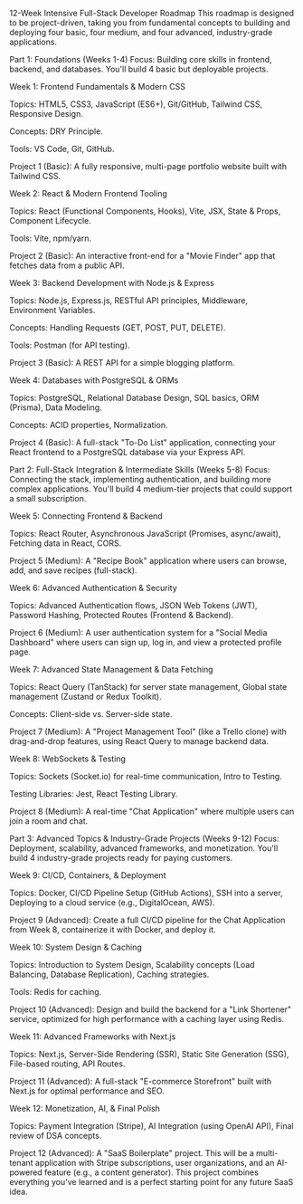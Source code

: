 12-Week Intensive Full-Stack Developer Roadmap
This roadmap is designed to be project-driven, taking you from fundamental concepts to building and deploying four basic, four medium, and four advanced, industry-grade applications.

Part 1: Foundations (Weeks 1-4)
Focus: Building core skills in frontend, backend, and databases. You'll build 4 basic but deployable projects.

Week 1: Frontend Fundamentals & Modern CSS

Topics: HTML5, CSS3, JavaScript (ES6+), Git/GitHub, Tailwind CSS, Responsive Design.

Concepts: DRY Principle.

Tools: VS Code, Git, GitHub.

Project 1 (Basic): A fully responsive, multi-page portfolio website built with Tailwind CSS.

Week 2: React & Modern Frontend Tooling

Topics: React (Functional Components, Hooks), Vite, JSX, State & Props, Component Lifecycle.

Tools: Vite, npm/yarn.

Project 2 (Basic): An interactive front-end for a "Movie Finder" app that fetches data from a public API.

Week 3: Backend Development with Node.js & Express

Topics: Node.js, Express.js, RESTful API principles, Middleware, Environment Variables.

Concepts: Handling Requests (GET, POST, PUT, DELETE).

Tools: Postman (for API testing).

Project 3 (Basic): A REST API for a simple blogging platform.

Week 4: Databases with PostgreSQL & ORMs

Topics: PostgreSQL, Relational Database Design, SQL basics, ORM (Prisma), Data Modeling.

Concepts: ACID properties, Normalization.

Project 4 (Basic): A full-stack "To-Do List" application, connecting your React frontend to a PostgreSQL database via your Express API.

Part 2: Full-Stack Integration & Intermediate Skills (Weeks 5-8)
Focus: Connecting the stack, implementing authentication, and building more complex applications. You'll build 4 medium-tier projects that could support a small subscription.

Week 5: Connecting Frontend & Backend

Topics: React Router, Asynchronous JavaScript (Promises, async/await), Fetching data in React, CORS.

Project 5 (Medium): A "Recipe Book" application where users can browse, add, and save recipes (full-stack).

Week 6: Advanced Authentication & Security

Topics: Advanced Authentication flows, JSON Web Tokens (JWT), Password Hashing, Protected Routes (Frontend & Backend).

Project 6 (Medium): A user authentication system for a "Social Media Dashboard" where users can sign up, log in, and view a protected profile page.

Week 7: Advanced State Management & Data Fetching

Topics: React Query (TanStack) for server state management, Global state management (Zustand or Redux Toolkit).

Concepts: Client-side vs. Server-side state.

Project 7 (Medium): A "Project Management Tool" (like a Trello clone) with drag-and-drop features, using React Query to manage backend data.

Week 8: WebSockets & Testing

Topics: Sockets (Socket.io) for real-time communication, Intro to Testing.

Testing Libraries: Jest, React Testing Library.

Project 8 (Medium): A real-time "Chat Application" where multiple users can join a room and chat.

Part 3: Advanced Topics & Industry-Grade Projects (Weeks 9-12)
Focus: Deployment, scalability, advanced frameworks, and monetization. You'll build 4 industry-grade projects ready for paying customers.

Week 9: CI/CD, Containers, & Deployment

Topics: Docker, CI/CD Pipeline Setup (GitHub Actions), SSH into a server, Deploying to a cloud service (e.g., DigitalOcean, AWS).

Project 9 (Advanced): Create a full CI/CD pipeline for the Chat Application from Week 8, containerize it with Docker, and deploy it.

Week 10: System Design & Caching

Topics: Introduction to System Design, Scalability concepts (Load Balancing, Database Replication), Caching strategies.

Tools: Redis for caching.

Project 10 (Advanced): Design and build the backend for a "Link Shortener" service, optimized for high performance with a caching layer using Redis.

Week 11: Advanced Frameworks with Next.js

Topics: Next.js, Server-Side Rendering (SSR), Static Site Generation (SSG), File-based routing, API Routes.

Project 11 (Advanced): A full-stack "E-commerce Storefront" built with Next.js for optimal performance and SEO.

Week 12: Monetization, AI, & Final Polish

Topics: Payment Integration (Stripe), AI Integration (using OpenAI API), Final review of DSA concepts.

Project 12 (Advanced): A "SaaS Boilerplate" project. This will be a multi-tenant application with Stripe subscriptions, user organizations, and an AI-powered feature (e.g., a content generator). This project combines everything you've learned and is a perfect starting point for any future SaaS idea.
